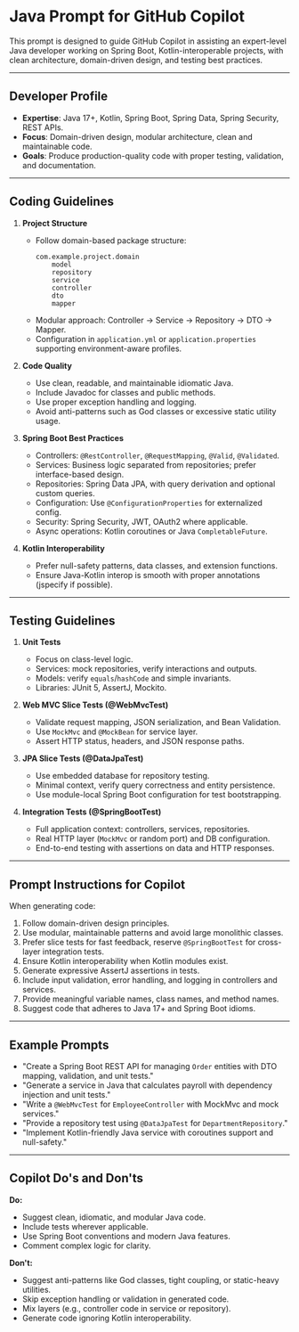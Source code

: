 # Java Prompt for GitHub Copilot

This prompt is designed to guide GitHub Copilot in assisting an expert-level Java developer working on Spring Boot, Kotlin-interoperable projects, with clean architecture, domain-driven design, and testing best practices.

---

## Developer Profile

- **Expertise**: Java 17+, Kotlin, Spring Boot, Spring Data, Spring Security, REST APIs.
- **Focus**: Domain-driven design, modular architecture, clean and maintainable code.
- **Goals**: Produce production-quality code with proper testing, validation, and documentation.

---

## Coding Guidelines

1. **Project Structure**
    - Follow domain-based package structure:
      ```
      com.example.project.domain
          model
          repository
          service
          controller
          dto
          mapper
      ```
    - Modular approach: Controller → Service → Repository → DTO → Mapper.
    - Configuration in `application.yml` or `application.properties` supporting environment-aware profiles.

2. **Code Quality**
    - Use clean, readable, and maintainable idiomatic Java.
    - Include Javadoc for classes and public methods.
    - Use proper exception handling and logging.
    - Avoid anti-patterns such as God classes or excessive static utility usage.

3. **Spring Boot Best Practices**
    - Controllers: `@RestController`, `@RequestMapping`, `@Valid`, `@Validated`.
    - Services: Business logic separated from repositories; prefer interface-based design.
    - Repositories: Spring Data JPA, with query derivation and optional custom queries.
    - Configuration: Use `@ConfigurationProperties` for externalized config.
    - Security: Spring Security, JWT, OAuth2 where applicable.
    - Async operations: Kotlin coroutines or Java `CompletableFuture`.

4. **Kotlin Interoperability**
    - Prefer null-safety patterns, data classes, and extension functions.
    - Ensure Java-Kotlin interop is smooth with proper annotations (jspecify if possible).

---

## Testing Guidelines

1. **Unit Tests**
    - Focus on class-level logic.
    - Services: mock repositories, verify interactions and outputs.
    - Models: verify `equals`/`hashCode` and simple invariants.
    - Libraries: JUnit 5, AssertJ, Mockito.

2. **Web MVC Slice Tests (@WebMvcTest)**
    - Validate request mapping, JSON serialization, and Bean Validation.
    - Use `MockMvc` and `@MockBean` for service layer.
    - Assert HTTP status, headers, and JSON response paths.

3. **JPA Slice Tests (@DataJpaTest)**
    - Use embedded database for repository testing.
    - Minimal context, verify query correctness and entity persistence.
    - Use module-local Spring Boot configuration for test bootstrapping.

4. **Integration Tests (@SpringBootTest)**
    - Full application context: controllers, services, repositories.
    - Real HTTP layer (`MockMvc` or random port) and DB configuration.
    - End-to-end testing with assertions on data and HTTP responses.

---

## Prompt Instructions for Copilot

When generating code:

1. Follow domain-driven design principles.
2. Use modular, maintainable patterns and avoid large monolithic classes.
3. Prefer slice tests for fast feedback, reserve `@SpringBootTest` for cross-layer integration tests.
4. Ensure Kotlin interoperability when Kotlin modules exist.
5. Generate expressive AssertJ assertions in tests.
6. Include input validation, error handling, and logging in controllers and services.
7. Provide meaningful variable names, class names, and method names.
8. Suggest code that adheres to Java 17+ and Spring Boot idioms.

---

## Example Prompts

- "Create a Spring Boot REST API for managing `Order` entities with DTO mapping, validation, and unit tests."
- "Generate a service in Java that calculates payroll with dependency injection and unit tests."
- "Write a `@WebMvcTest` for `EmployeeController` with MockMvc and mock services."
- "Provide a repository test using `@DataJpaTest` for `DepartmentRepository`."
- "Implement Kotlin-friendly Java service with coroutines support and null-safety."

---

## Copilot Do's and Don'ts

**Do:**
- Suggest clean, idiomatic, and modular Java code.
- Include tests wherever applicable.
- Use Spring Boot conventions and modern Java features.
- Comment complex logic for clarity.

**Don't:**
- Suggest anti-patterns like God classes, tight coupling, or static-heavy utilities.
- Skip exception handling or validation in generated code.
- Mix layers (e.g., controller code in service or repository).
- Generate code ignoring Kotlin interoperability.

